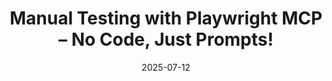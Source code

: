 ---
title: Manual Testing with Playwright MCP – No Code, Just Prompts!
date: 2025-07-12
description: Discover how to perform manual testing using Playwright MCP without writing any code, using simple prompts instead. This revolutionary approach makes testing accessible to everyone, regardless of their coding experience.
video: 2vnttb-YZrA
tags: [playwright, mcp, testing, ai]
host: Debbie's youtube channel
---